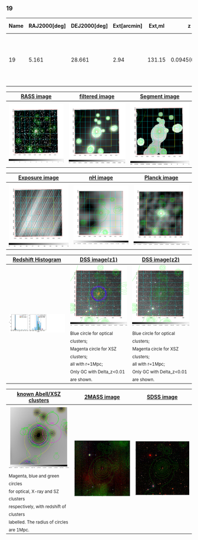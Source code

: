 <div STYLE="page-break-after: always;"></div>

### 19

|Name|RAJ2000[deg]|DEJ2000[deg] |Ext[arcmin]| Ext,ml | z | z_src| C|GC(XSZ,Delta_z<0.01)| GC(OPT,Delta_z<0.01)|GC| R_sig[arcmin] | R500[arcmin] | R500[Mpc]| CRsig[c/s] | CR500[c/s] |L500[1E44 erg/s]|F500[1E-12 erg/s/cm^2]| M500[1E14 Msun]|Tx[keV]|Cnt_sig|Beta|Rc[arcmin]|Comment|Alias|
|---|---|---|---|---|---|------|---|--------|---------|----------|---|---|---|---|---|---|---|---|---|---|---|---|---|---|
|19| 5.161| 28.661| 2.94| 131.15| 0.0945(0.005)| z1, z_xsz| B| F20, MCXC, PSZ2, SPI, Tar, XB| A, N, RM, W| A, C, F20, MCXC, N, PSZ2, SPI, Tar, W, XB| 13.675| 9.469| 0.996| 0.382(0.044)| 0.364(0.042)| 1.520(0.087)| 6.762(0.387)| 3.08(0.09)| 4.42(0.08)| 146.4| 0.847(-0.119+0.103)| 5.204(-0.944+0.751)| -| k368|

|[RASS image](../image/19/19_img.pdf)|[filtered image](../image/19/19_fil.pdf)|[Segment image](../image/19/19_seg.pdf)|
|-------------------|--------------------|-------------------|
| <img src="../image/19/19_img.png" width="300">  | <img src="../image/19/19_fil.png" width="300">   | <img src="../image/19/19_seg.png" width="300">  |

|[Exposure image](../image/19/19_mex.pdf)| [nH image](../image/19/19_nh.pdf)| [Planck image](../image/19/19_p.pdf)|
|-------------------|--------------------|-------------------|
|<img src="../image/19/19_mex.png" width="300">   | <img src="../image/19/19_nh.png" width="300">    | <img src="../image/19/19_p.png" width="300"> |

|[Redshift Histogram](../image/19/19_zg.pdf) | [DSS image(z1)](../image/19/19_dss_z1.pdf)      |  [DSS image(z2)](../image/19/19_dss_z2.pdf)    |
|-------------------|--------------------|-------------------|
|<img src="../image/19/19_zg.png" width="300"> |<img src="../image/19/19_dss_z1.png" width="300"> <sub><br>Blue circle for optical clusters; <br>Magenta circle for XSZ clusters; <br>all with r=1Mpc; <br>Only GC with Delta_z<0.01 are shown. </sub>| <img src="../image/19/19_dss_z2.png" width="300"><sub><br>Blue circle for optical clusters; <br>Magenta circle for XSZ clusters; <br>all with r=1Mpc; <br>Only GC with Delta_z<0.01 are shown. </sub> |

|[known Abell/XSZ clusters](../image/19/19_gc.pdf) | [2MASS image](../image/19/19_2mass.pdf)      |[SDSS image](../image/19/19_sdss.pdf)   |
|-------------------|-------------------|-------------------|
|<img src=../image/19/19_gc.png width="300"> <br><sub>Magenta, blue and green circles <br>for optical, X-ray and SZ clusters <br>respectively, with redshift of clusters <br>labelled. The radius of circles <br>are 1Mpc.</sub>|<img src="../image/19/19_2mass.png" width="300">  | <img src="../image/19/19_sdss.png" width="300">  |




